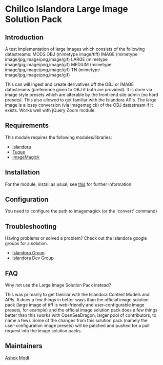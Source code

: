 # Chillco Islandora Large Image Solution Pack

## Introduction

A test implementation of large images which consists of the following datastreams:
MODS
OBJ (mimetype image/tiff)
IMAGE (mimetype image/jpg,image/png,image/gif)
LARGE (mimetype image/jpg,image/png,image/gif)
MEDIUM (mimetype image/jpg,image/png,image/gif)
TN (mimetype image/jpg,image/png,image/gif)

This can will ingest and create derivatives off the OBJ or IMAGE datastreams (preference given to OBJ if both are provided). It is done via image style presets which are alterable by the front-end site admin (no hard presets). This also allowed to get familiar with the Islandora APIs. The large image is a lossy conversion (via imagemagick) of the OBJ datastream if it exists. Works well with jQuery Zoom module.

## Requirements

This module requires the following modules/libraries:

* [Islandora](https://github.com/islandora/islandora)
* [Tuque](https://github.com/islandora/tuque)
* [ImageMagick](https://drupal.org/project/imagemagick)

## Installation

For the module, install as usual, see [this](https://drupal.org/documentation/install/modules-themes/modules-7) for further information.

## Configuration

You need to configure the path to imagemagick (or the 'convert' command)

## Troubleshooting

Having problems or solved a problem? Check out the Islandora google groups for a solution.

* [Islandora Group](https://groups.google.com/forum/?hl=en&fromgroups#!forum/islandora)
* [Islandora Dev Group](https://groups.google.com/forum/?hl=en&fromgroups#!forum/islandora-dev)

## FAQ

Why not use the Large Image Solution Pack instead?

This was primarily to get familiar with the Islandora Content Models and APIs. It does a few things in better ways than the official image solution pack (large image of tiff is web-friendly and user-configurable image presets, for example) and the official image solution pack does a few things better than this (works with OpenSeaDragon, larger pool of contributors, to name a few). Some of the changes from this solution pack (namely the user-configuration image presets) will be patched and pushed for a pull request into the image solution packs.

## Maintainers

[Ashok Modi](https://github.com/btmash)
